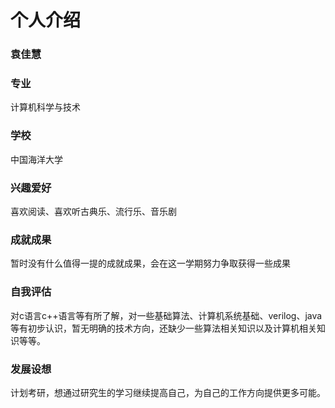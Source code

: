 个人介绍
==========
### 袁佳慧
### 专业  
计算机科学与技术  
### 学校  
中国海洋大学  
### 兴趣爱好  
喜欢阅读、喜欢听古典乐、流行乐、音乐剧  
### 成就成果  
暂时没有什么值得一提的成就成果，会在这一学期努力争取获得一些成果  
### 自我评估  
对c语言c++语言等有所了解，对一些基础算法、计算机系统基础、verilog、java等有初步认识，暂无明确的技术方向，还缺少一些算法相关知识以及计算机相关知识等等。  
### 发展设想  
计划考研，想通过研究生的学习继续提高自己，为自己的工作方向提供更多可能。  
